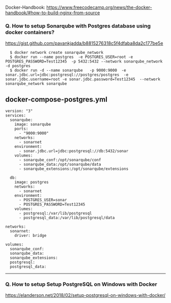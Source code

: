 Docker-Handbook: https://www.freecodecamp.org/news/the-docker-handbook/#how-to-build-nginx-from-source

### Q. How to setup Sonarqube with Postgres database using docker containers?
https://gist.github.com/pavankjadda/b8815276318c5f4dfaba8da2c177be5e

      $ docker network create sonarqube_network
      $ docker run --name postgres  -e POSTGRES_USER=root -e POSTGRES_PASSWORD=Test12345  -p 5432:5432 --network sonarqube_network -d postgres
      $ docker run -d --name sonarqube   -p 9000:9000  -e sonar.jdbc.url=jdbc:postgresql://postgres/postgres  -e sonar.jdbc.username=root -e sonar.jdbc.password=Test12345  --network sonarqube_network sonarqube

docker-compose-postgres.yml
--------------------------------------------
```
version: "3"
services:
  sonarqube:
    image: sonarqube
    ports:
      - "9000:9000"
    networks:
      - sonarnet
    environment:
      - sonar.jdbc.url=jdbc:postgresql://db:5432/sonar
    volumes:
      - sonarqube_conf:/opt/sonarqube/conf
      - sonarqube_data:/opt/sonarqube/data
      - sonarqube_extensions:/opt/sonarqube/extensions

  db:
    image: postgres
    networks:
      - sonarnet
    environment:
      - POSTGRES_USER=sonar
      - POSTGRES_PASSWORD=Test12345
    volumes:
      - postgresql:/var/lib/postgresql
      - postgresql_data:/var/lib/postgresql/data

networks:
  sonarnet:
    driver: bridge

volumes:
  sonarqube_conf:
  sonarqube_data:
  sonarqube_extensions:
  postgresql:
  postgresql_data:
```
-----------------------------------------------------------------------


### Q. How to setup Setup PostgreSQL on Windows with Docker
https://elanderson.net/2018/02/setup-postgresql-on-windows-with-docker/
